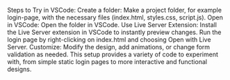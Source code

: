 

Steps to Try in VSCode:
Create a folder: Make a project folder, for example login-page, with the necessary files (index.html, styles.css, script.js).
Open in VSCode: Open the folder in VSCode.
Use Live Server Extension: Install the Live Server extension in VSCode to instantly preview changes. Run the login page by right-clicking on index.html and choosing Open with Live Server.
Customize: Modify the design, add animations, or change form validation as needed.
This setup provides a variety of code to experiment with, from simple static login pages to more interactive and functional designs.
